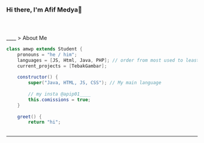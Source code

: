 ### Hi there, I'm Afif Medya👋


#
<br />
____
> About Me

```java
class amwp extends Student {
	pronouns = "he / him";
	languages = [JS, Html, Java, PHP]; // order from most used to least
	current_projects = [TebakGambar];
		
	constructor() {
		super("Java, HTML, JS, CSS"); // My main language 
		
		// my insta @apip01____
		this.comissions = true;
	}   
	
	greet() {
		return "hi";
	
```
____
